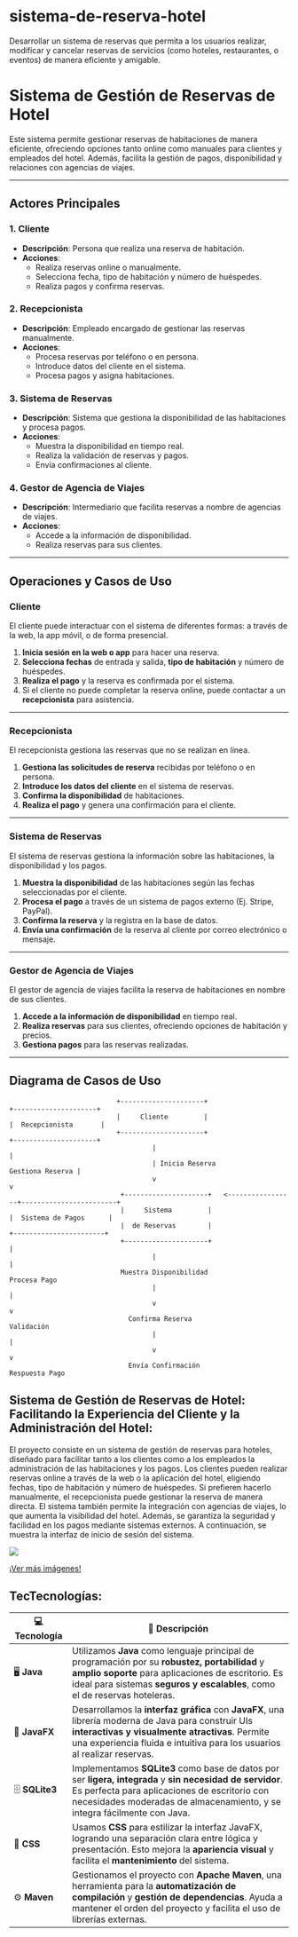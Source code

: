 # sistema-de-reserva-hotel
Desarrollar un sistema de reservas que permita a los usuarios realizar, modificar y cancelar reservas de servicios (como hoteles, restaurantes, o eventos) de manera eficiente y amigable.




# Sistema de Gestión de Reservas de Hotel

Este sistema permite gestionar reservas de habitaciones de manera eficiente, ofreciendo opciones tanto online como manuales para clientes y empleados del hotel. Además, facilita la gestión de pagos, disponibilidad y relaciones con agencias de viajes.

---

## **Actores Principales**

### 1. **Cliente**
- **Descripción**: Persona que realiza una reserva de habitación.
- **Acciones**:
  - Realiza reservas online o manualmente.
  - Selecciona fecha, tipo de habitación y número de huéspedes.
  - Realiza pagos y confirma reservas.
  
### 2. **Recepcionista**
- **Descripción**: Empleado encargado de gestionar las reservas manualmente.
- **Acciones**:
  - Procesa reservas por teléfono o en persona.
  - Introduce datos del cliente en el sistema.
  - Procesa pagos y asigna habitaciones.

### 3. **Sistema de Reservas**
- **Descripción**: Sistema que gestiona la disponibilidad de las habitaciones y procesa pagos.
- **Acciones**:
  - Muestra la disponibilidad en tiempo real.
  - Realiza la validación de reservas y pagos.
  - Envía confirmaciones al cliente.

### 4. **Gestor de Agencia de Viajes**
- **Descripción**: Intermediario que facilita reservas a nombre de agencias de viajes.
- **Acciones**:
  - Accede a la información de disponibilidad.
  - Realiza reservas para sus clientes.

---

## **Operaciones y Casos de Uso**

### **Cliente**

El cliente puede interactuar con el sistema de diferentes formas: a través de la web, la app móvil, o de forma presencial.

1. **Inicia sesión en la web o app** para hacer una reserva.
2. **Selecciona fechas** de entrada y salida, **tipo de habitación** y número de huéspedes.
3. **Realiza el pago** y la reserva es confirmada por el sistema.
4. Si el cliente no puede completar la reserva online, puede contactar a un **recepcionista** para asistencia.

---

### **Recepcionista**

El recepcionista gestiona las reservas que no se realizan en línea.

1. **Gestiona las solicitudes de reserva** recibidas por teléfono o en persona.
2. **Introduce los datos del cliente** en el sistema de reservas.
3. **Confirma la disponibilidad** de habitaciones.
4. **Realiza el pago** y genera una confirmación para el cliente.

---

### **Sistema de Reservas**

El sistema de reservas gestiona la información sobre las habitaciones, la disponibilidad y los pagos.

1. **Muestra la disponibilidad** de las habitaciones según las fechas seleccionadas por el cliente.
2. **Procesa el pago** a través de un sistema de pagos externo (Ej. Stripe, PayPal).
3. **Confirma la reserva** y la registra en la base de datos.
4. **Envía una confirmación** de la reserva al cliente por correo electrónico o mensaje.

---

### **Gestor de Agencia de Viajes**

El gestor de agencia de viajes facilita la reserva de habitaciones en nombre de sus clientes.

1. **Accede a la información de disponibilidad** en tiempo real.
2. **Realiza reservas** para sus clientes, ofreciendo opciones de habitación y precios.
3. **Gestiona pagos** para las reservas realizadas.

---

## **Diagrama de Casos de Uso**

```plaintext
                           +---------------------+                        +---------------------+
                           |     Cliente         |                        |  Recepcionista       |
                           +---------------------+                        +---------------------+
                                    |                                                 |
                                    | Inicia Reserva                  Gestiona Reserva |
                                    v                                                 v
                            +---------------------+   <-----------------+------------------------+
                            |     Sistema         |                      |  Sistema de Pagos      |
                            |  de Reservas        |                      +-----------------------+
                            +---------------------+                                  |
                                    |                                                 |
                            Muestra Disponibilidad                             Procesa Pago
                                    |                                                 |
                                    v                                                 v
                              Confirma Reserva                                    Validación
                                    |                                                 |
                                    v                                                 v
                              Envía Confirmación                                Respuesta Pago
````

## **Sistema de Gestión de Reservas de Hotel: Facilitando la Experiencia del Cliente y la Administración del Hotel**:


El proyecto consiste en un sistema de gestión de reservas para hoteles, diseñado para facilitar tanto a los clientes como a los empleados la administración de las habitaciones y los pagos. Los clientes pueden realizar reservas online a través de la web o la aplicación del hotel, eligiendo fechas, tipo de habitación y número de huéspedes. Si prefieren hacerlo manualmente, el recepcionista puede gestionar la reserva de manera directa. El sistema también permite la integración con agencias de viajes, lo que aumenta la visibilidad del hotel. Además, se garantiza la seguridad y facilidad en los pagos mediante sistemas externos. A continuación, se muestra la interfaz de inicio de sesión del sistema.


<img src="images\appi-v-1\login-version-1.0.0.png">



[¡Ver más imágenes!](images)



## **TecTecnologías**:

| 💻 Tecnología   | 📄 Descripción                                                                                                                                                                                                                         |
| --------------- | -------------------------------------------------------------------------------------------------------------------------------------------------------------------------------------------------------------------------------------- |
| 🖥️ **Java**    | Utilizamos **Java** como lenguaje principal de programación por su **robustez, portabilidad** y **amplio soporte** para aplicaciones de escritorio. Es ideal para sistemas **seguros y escalables**, como el de reservas hoteleras.    |
| 🎨 **JavaFX**   | Desarrollamos la **interfaz gráfica** con **JavaFX**, una librería moderna de Java para construir UIs **interactivas y visualmente atractivas**. Permite una experiencia fluida e intuitiva para los usuarios al realizar reservas.    |
| 🗄️ **SQLite3** | Implementamos **SQLite3** como base de datos por ser **ligera, integrada** y **sin necesidad de servidor**. Es perfecta para aplicaciones de escritorio con necesidades moderadas de almacenamiento, y se integra fácilmente con Java. |
| 🎨 **CSS**      | Usamos **CSS** para estilizar la interfaz JavaFX, logrando una separación clara entre lógica y presentación. Esto mejora la **apariencia visual** y facilita el **mantenimiento** del sistema.                                         |
| ⚙️ **Maven**    | Gestionamos el proyecto con **Apache Maven**, una herramienta para la **automatización de compilación** y **gestión de dependencias**. Ayuda a mantener el orden del proyecto y facilita el uso de librerías externas.                 |




